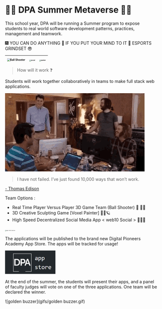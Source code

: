 # 🤖🌠 DPA Summer Metaverse 📀💯

This school year, DPA will be running a Summer program to expose students to real world software development patterns, practices, management and teamwork.

 🎆 YOU CAN DO ANYTHING 💯 IF YOU PUT YOUR MIND TO IT 📣 ESPORTS GRINDSET  😎

| <img src="gifs/ballshooter.gif" alt="Ball Shooter" style="zoom:60%;" /> | <img src="gifs/social.gif" alt="social" style="zoom: 33%;" /> | <img src="gifs/painter.gif" alt="painter" style="zoom:33%;" /> |
| ------------------------------------------------------------ | ------------------------------------------------------------ | ------------------------------------------------------------ |



> How will it work ❓

Students will work together collaboratively in teams to make full stack web applications.

<img src="gifs/teamwork.gif" alt="teamwork"  />

> I have not failed. I’ve just found 10,000 ways that won’t work.

[ - Thomas Edison ](https://blackmousedesign.com.au/2014/05/stop-procrastinating/i_have_not_failed_edison/)

Team Options : 

* Real Time Player Versus Player 3D Game Team (Ball Shooter) 🔫 🥎🤖
* 3D Creative Sculpting Game [Voxel Painter] 🎨🎁🪐
* High Speed Decentralized Social Media App < web10 Social > 🦜💭💬

<img src="gifs/app-store-peruse.gif" alt="app-store-peruse" style="zoom: 25%;" />

The applications will be published to the brand new Digital Pioneers Academy App Store. The apps will be tracked for usage!

<img src="gifs/DPA-app-store.png" alt="DPA-app-store" style="zoom:50%;" />

At the end of the summer, the students will present their apps, and a panel of faculty judges will vote on one of the three applications. One team will be declared the winner.

![golden buzzer](gifs/golden buzzer.gif)